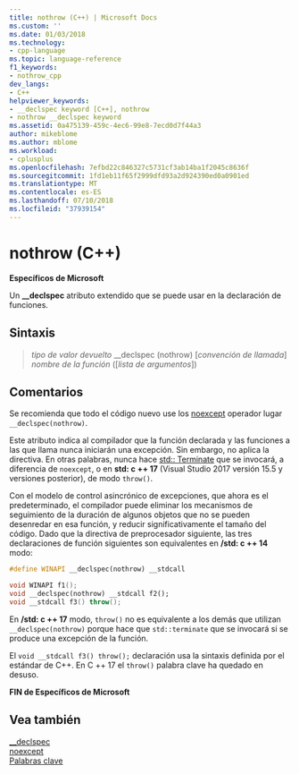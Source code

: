 ```yaml
---
title: nothrow (C++) | Microsoft Docs
ms.custom: ''
ms.date: 01/03/2018
ms.technology:
- cpp-language
ms.topic: language-reference
f1_keywords:
- nothrow_cpp
dev_langs:
- C++
helpviewer_keywords:
- __declspec keyword [C++], nothrow
- nothrow __declspec keyword
ms.assetid: 0a475139-459c-4ec6-99e8-7ecd0d7f44a3
author: mikeblome
ms.author: mblome
ms.workload:
- cplusplus
ms.openlocfilehash: 7efbd22c846327c5731cf3ab14ba1f2045c8636f
ms.sourcegitcommit: 1fd1eb11f65f2999dfd93a2d924390ed0a0901ed
ms.translationtype: MT
ms.contentlocale: es-ES
ms.lasthandoff: 07/10/2018
ms.locfileid: "37939154"
---
```

# <a name="nothrow-c"></a>nothrow (C++)

**Específicos de Microsoft**

Un **__declspec** atributo extendido que se puede usar en la declaración de funciones.

## <a name="syntax"></a>Sintaxis  
  
> *tipo de valor devuelto* __declspec (nothrow) [*convención de llamada*] *nombre de la función* ([*lista de argumentos*])

## <a name="remarks"></a>Comentarios

Se recomienda que todo el código nuevo use los [noexcept](noexcept-cpp.md) operador lugar `__declspec(nothrow)`.

Este atributo indica al compilador que la función declarada y las funciones a las que llama nunca iniciarán una excepción. Sin embargo, no aplica la directiva. En otras palabras, nunca hace [std:: Terminate](../standard-library/exception-functions.md#terminate) que se invocará, a diferencia de `noexcept`, o en **std: c ++ 17** (Visual Studio 2017 versión 15.5 y versiones posterior), de modo `throw()`.

Con el modelo de control asincrónico de excepciones, que ahora es el predeterminado, el compilador puede eliminar los mecanismos de seguimiento de la duración de algunos objetos que no se pueden desenredar en esa función, y reducir significativamente el tamaño del código. Dado que la directiva de preprocesador siguiente, las tres declaraciones de función siguientes son equivalentes en **/std: c ++ 14** modo:

```cpp
#define WINAPI __declspec(nothrow) __stdcall

void WINAPI f1();
void __declspec(nothrow) __stdcall f2();
void __stdcall f3() throw();
```

En **/std: c ++ 17** modo, `throw()` no es equivalente a los demás que utilizan `__declspec(nothrow)` porque hace que `std::terminate` que se invocará si se produce una excepción de la función.

El `void __stdcall f3() throw();` declaración usa la sintaxis definida por el estándar de C++. En C ++ 17 el `throw()` palabra clave ha quedado en desuso.

**FIN de Específicos de Microsoft**

## <a name="see-also"></a>Vea también

[__declspec](../cpp/declspec.md)  
[noexcept](noexcept-cpp.md)  
[Palabras clave](../cpp/keywords-cpp.md)  
